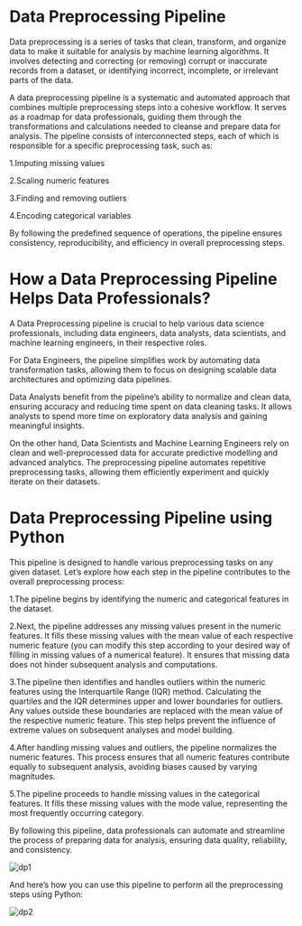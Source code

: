 # Data Preprocessing Pipeline

Data preprocessing is a series of tasks that clean, transform, and organize data to make it suitable for analysis by machine learning algorithms. It involves detecting and correcting (or removing) corrupt or inaccurate records from a dataset, or identifying incorrect, incomplete, or irrelevant parts of the data.

A data preprocessing pipeline is a systematic and automated approach that combines multiple preprocessing steps into a cohesive workflow. It serves as a roadmap for data professionals, guiding them through the transformations and calculations needed to cleanse and prepare data for analysis. The pipeline consists of interconnected steps, each of which is responsible for a specific preprocessing task, such as:

1.Imputing missing values

2.Scaling numeric features

3.Finding and removing outliers

4.Encoding categorical variables

By following the predefined sequence of operations, the pipeline ensures consistency, reproducibility, and efficiency in overall preprocessing steps.

# How a Data Preprocessing Pipeline Helps Data Professionals?
A Data Preprocessing pipeline is crucial to help various data science professionals, including data engineers, data analysts, data scientists, and machine learning engineers, in their respective roles.

For Data Engineers, the pipeline simplifies work by automating data transformation tasks, allowing them to focus on designing scalable data architectures and optimizing data pipelines.

Data Analysts benefit from the pipeline’s ability to normalize and clean data, ensuring accuracy and reducing time spent on data cleaning tasks. It allows analysts to spend more time on exploratory data analysis and gaining meaningful insights.

On the other hand, Data Scientists and Machine Learning Engineers rely on clean and well-preprocessed data for accurate predictive modelling and advanced analytics. The preprocessing pipeline automates repetitive preprocessing tasks, allowing them efficiently experiment and quickly iterate on their datasets.

# Data Preprocessing Pipeline using Python
This pipeline is designed to handle various preprocessing tasks on any given dataset. Let’s explore how each step in the pipeline contributes to the overall preprocessing process:

1.The pipeline begins by identifying the numeric and categorical features in the dataset.

2.Next, the pipeline addresses any missing values present in the numeric features. It fills these missing values with the mean value of each respective numeric feature (you can modify this step according to your desired way of filling in missing values of a numerical feature). It ensures that missing data does not hinder subsequent analysis and computations.

3.The pipeline then identifies and handles outliers within the numeric features using the Interquartile Range (IQR) method. Calculating the quartiles and the IQR determines upper and lower boundaries for outliers. Any values outside these boundaries are replaced with the mean value of the respective numeric feature. This step helps prevent the influence of extreme values on subsequent analyses and model building.

4.After handling missing values and outliers, the pipeline normalizes the numeric features. This process ensures that all numeric features contribute equally to subsequent analysis, avoiding biases caused by varying magnitudes.

5.The pipeline proceeds to handle missing values in the categorical features. It fills these missing values with the mode value, representing the most frequently occurring category.

By following this pipeline, data professionals can automate and streamline the process of preparing data for analysis, ensuring data quality, reliability, and consistency.

![dp1](https://github.com/athulb11/Data_Preprocessing_Pipeline/assets/166158616/ae7c5e6a-cefd-471c-b2fc-0fd4854155a4)

And here’s how you can use this pipeline to perform all the preprocessing steps using Python:

![dp2](https://github.com/athulb11/Data_Preprocessing_Pipeline/assets/166158616/3c08b88a-0605-4193-886e-222a32a539d1)

